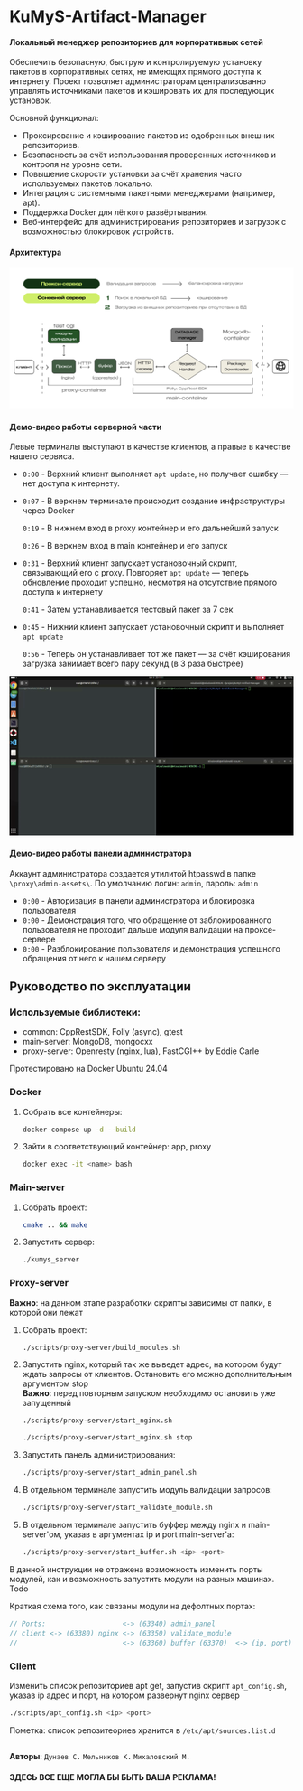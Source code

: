 # KuMyS-Artifact-Manager

#### Локальный менеджер репозиториев для корпоративных сетей
Обеспечить безопасную, быструю и контролируемую установку пакетов в корпоративных сетях, не имеющих прямого доступа к интернету. Проект позволяет администраторам централизованно управлять источниками пакетов и кэшировать их для последующих установок.

Основной функционал:
* Проксирование и кэширование пакетов из одобренных внешних репозиториев.
* Безопасность за счёт использования проверенных источников и контроля на уровне сети.
* Повышение скорости установки за счёт хранения часто используемых пакетов локально.
* Интеграция с системными пакетными менеджерами (например, apt).
* Поддержка Docker для лёгкого развёртывания.
* Веб-интерфейс для администрирования репозиториев и загрузок с возможностью блокировок устройств. 

#### Архитектура
![](assets/scheme.png)

#### Демо-видео работы серверной части
Левые терминалы выступают в качестве клиентов, а правые в качестве нашего сервиса.
* `0:00` - Верхний клиент выполняет `apt update`, но получает ошибку — нет доступа к интернету.
* `0:07` - В верхнем терминале происходит создание инфраструктуры через Docker

     `0:19` - В нижнем вход в proxy контейнер и его дальнейший запуск

     `0:26` - В верхнем вход в main контейнер и его запуск
* `0:31` - Верхний клиент запускает установочный скрипт, связывающий его с proxy. Повторяет `apt update` — теперь обновление проходит успешно, несмотря на отсутствие прямого доступа к интернету

    `0:41` -  Затем устанавливается тестовый пакет за 7 сек

* `0:45` - Нижний клиент запускает установочный скрипт и выполняет `apt update`

    `0:56` - Теперь он устанавливает тот же пакет — за счёт кэширования загрузка занимает всего пару секунд (в 3 раза быстрее)

[![](assets/demo.png)](https://www.dropbox.com/scl/fi/2afd5mwom28p318n69ovz/demo.mp4?rlkey=wkkburo0b646oe76vhmityzhe&st=akk66l2l&dl=04)

#### Демо-видео работы панели администратора
Аккаунт администратора создается утилитой htpasswd в папке `\proxy\admin-assets\`. По умолчанию логин: `admin`, пароль: `admin`
* `0:00` - Авторизация в панели администратора и блокировка пользователя
* `0:00` - Демонстрация того, что обращение от заблокированного пользователя не проходит дальше модуля валидации на проксе-сервере
* `0:00` - Разблокирование пользователя и демонстрация успешного обращения от него к нашем серверу

## Руководство по эксплуатации
### Используемые библиотеки: 
* common: CppRestSDK, Folly (async), gtest
* main-server: MongoDB, mongocxx
* proxy-server: Openresty (nginx, lua), FastCGI++ by Eddie Carle
<!-- Надо будет закрепить версии. Надо будет переделать данные раздел в иконки -->

Протестировано на Docker Ubuntu 24.04

### Docker
1) Собрать все контейнеры:
    ```bash
    docker-compose up -d --build
    ```
2) Зайти в соответствующий контейнер: app, proxy
    ```bash
    docker exec -it <name> bash
    ```

### Main-server
1) Собрать проект:
    ```bash
    cmake .. && make
    ```
2) Запустить сервер:
    ```bash
    ./kumys_server
    ```

### Proxy-server
**Важно**: на данном этапе разработки скрипты зависимы от папки, в которой они лежат
1) Собрать проект:
    ```
    ./scripts/proxy-server/build_modules.sh
    ```
2) Запустить nginx, который так же выведет адрес, на котором будут ждать запросы от клиентов. Остановить его можно дополнительным аргументом stop\
    **Важно**: перед повторным запуском необходимо остановить уже запущенный
    ```bash
    ./scripts/proxy-server/start_nginx.sh
    ```
    ```bash
    ./scripts/proxy-server/start_nginx.sh stop
    ```
3) Запустить панель администрирования:
    ```bash
    ./scripts/proxy-server/start_admin_panel.sh
    ```
4) В отдельном терминале запустить модуль валидации запросов:
    ```bash
    ./scripts/proxy-server/start_validate_module.sh
    ```
5) В отдельном терминале запустить буффер между nginx и main-server'ом, указав в аргументах ip и port main-server'а:
    ```bash
    ./scripts/proxy-server/start_buffer.sh <ip> <port>
    ```

В данной инструкции не отражена возможность изменить порты модулей, как и возможность запустить модули на разных машинах. Todo

Краткая схема того, как связаны модули на дефолтных портах:
```c++
// Ports:                   <-> (63340) admin_panel
// client <-> (63380) nginx <-> (63350) validate_module
//                          <-> (63360) buffer (63370)  <-> (ip, port) main-server 
```

### Client
Изменить список репозиториев apt get, запустив скрипт `apt_config.sh`, указав ip адрес и порт, на котором развернут nginx сервер
```bash
./scripts/apt_config.sh <ip> <port>
```
Пометка: список репозитеориев хранится в `/etc/apt/sources.list.d`

##
**Авторы**: `Дунаев С.` `Мельников К.` `Михаловский М.`

#### ЗДЕСЬ ВСЕ ЕЩЕ МОГЛА БЫ БЫТЬ ВАША РЕКЛАМА!